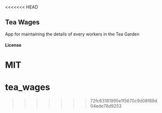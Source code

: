 <<<<<<< HEAD
## Tea Wages

App for maintaining the details of every workers in the Tea Garden

#### License

MIT
=======
# tea_wages
>>>>>>> 72fc63181995e1f5670c9d08f89d04ede78d9253
